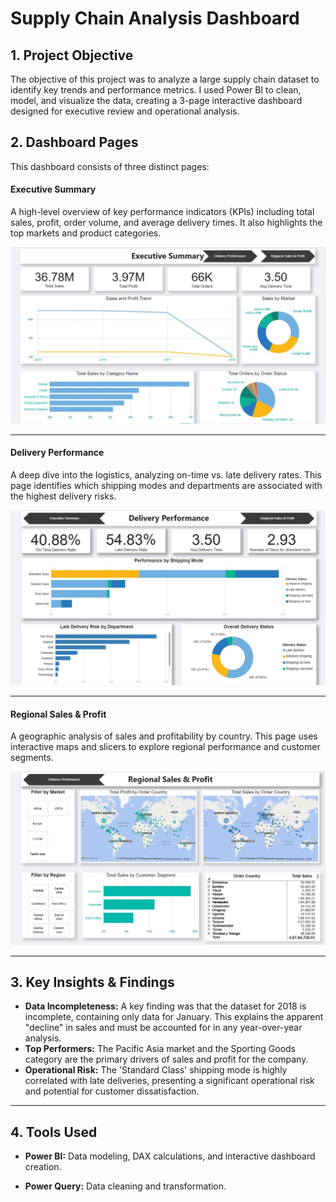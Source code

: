 # Supply Chain Analysis Dashboard

## 1. Project Objective
The objective of this project was to analyze a large supply chain dataset to identify key trends and performance metrics. I used Power BI to clean, model, and visualize the data, creating a 3-page interactive dashboard designed for executive review and operational analysis.

## 2. Dashboard Pages

This dashboard consists of three distinct pages:

#### Executive Summary
A high-level overview of key performance indicators (KPIs) including total sales, profit, order volume, and average delivery times. It also highlights the top markets and product categories.

![Executive Summary](Executive_Summary.jpg)

---
#### Delivery Performance
A deep dive into the logistics, analyzing on-time vs. late delivery rates. This page identifies which shipping modes and departments are associated with the highest delivery risks.

![Delivery Performance](Delivery_Performance.jpg)

---
#### Regional Sales & Profit
A geographic analysis of sales and profitability by country. This page uses interactive maps and slicers to explore regional performance and customer segments.

![Regional Analysis](Regional_Sales_&_Profit.jpg)

---
## 3. Key Insights & Findings
* **Data Incompleteness:** A key finding was that the dataset for 2018 is incomplete, containing only data for January. This explains the apparent "decline" in sales and must be accounted for in any year-over-year analysis.
* **Top Performers:** The Pacific Asia market and the Sporting Goods category are the primary drivers of sales and profit for the company.
* **Operational Risk:** The 'Standard Class' shipping mode is highly correlated with late deliveries, presenting a significant operational risk and potential for customer dissatisfaction.

---
## 4. Tools Used
* **Power BI:** Data modeling, DAX calculations, and interactive dashboard creation.

* **Power Query:** Data cleaning and transformation.
